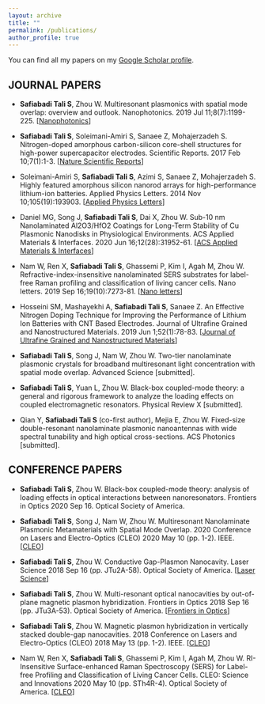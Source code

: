 ```yaml
---
layout: archive
title: ""
permalink: /publications/
author_profile: true
---
```


You can find all my papers on my [Google Scholar profile](https://scholar.google.com/citations?user=_HLuQQsAAAAJ&hl=en&oi=ao).



JOURNAL PAPERS
---------------------

* **Safiabadi Tali S**, Zhou W. Multiresonant plasmonics with spatial mode overlap: overview and outlook. Nanophotonics. 2019 Jul 11;8(7):1199-225. [[Nanophotonics](https://www.degruyter.com/view/journals/nanoph/8/7/article-p1199.xml)]

* **Safiabadi Tali S**, Soleimani-Amiri S, Sanaee Z, Mohajerzadeh S. Nitrogen-doped amorphous carbon-silicon core-shell structures for high-power supercapacitor electrodes. Scientific Reports. 2017 Feb 10;7(1):1-3. [[Nature Scientific Reports](https://www.nature.com/articles/srep42425/)]

* Soleimani-Amiri S, **Safiabadi Tali S**, Azimi S, Sanaee Z, Mohajerzadeh S. Highly featured amorphous silicon nanorod arrays for high-performance lithium-ion batteries. Applied Physics Letters. 2014 Nov 10;105(19):193903. [[Applied Physics Letters](https://aip.scitation.org/doi/full/10.1063/1.4902068?casa_token=SnWg4sD5_8IAAAAA%3A9pPNNLcSLq06VFi4eXC0hW851L_7D3clVoOnRFFAerTKWNvVPADshTpFEorTOZZ39aQHiJfoJ65l)]

* Daniel MG, Song J, **Safiabadi Tali S**, Dai X, Zhou W. Sub-10 nm Nanolaminated Al2O3/HfO2 Coatings for Long-Term Stability of Cu Plasmonic Nanodisks in Physiological Environments. ACS Applied Materials & Interfaces. 2020 Jun 16;12(28):31952-61. [[ACS Applied Materials & Interfaces](https://pubs.acs.org/doi/abs/10.1021/acsami.0c06941?casa_token=WuHHNSuK72AAAAAA:saKVRsOWzdcCpXxNByKM8T8_PgWsg2rU2V3UtOLdJmjjCgBXoWggTpuI4WLwTrM6mvLB8Y7pYuf07m0)]

* Nam W, Ren X, **Safiabadi Tali S**, Ghassemi P, Kim I, Agah M, Zhou W. Refractive-index-insensitive nanolaminated SERS substrates for label-free Raman profiling and classification of living cancer cells. Nano letters. 2019 Sep 16;19(10):7273-81. [[Nano letters](https://pubs.acs.org/doi/abs/10.1021/acs.nanolett.9b02864?casa_token=y_JQ-C2cHDIAAAAA:5o-A7s72eVOmYyMiR4qKpLUiKfeEZA0wyCMbqFypUJAQ1GDc3M0kNgnxdD46ybl6XqkDslSGEg-Lvdc)]

* Hosseini SM, Mashayekhi A, **Safiabadi Tali S**, Sanaee Z. An Effective Nitrogen Doping Technique for Improving the Performance of Lithium Ion Batteries with CNT Based Electrodes. Journal of Ultrafine Grained and Nanostructured Materials. 2019 Jun 1;52(1):78-83. [[Journal of Ultrafine Grained and Nanostructured Materials](https://jufgnsm.ut.ac.ir/article_51164_0.html/article_71423.html)]

* **Safiabadi Tali S**, Song J, Nam W, Zhou W. Two-tier nanolaminate plasmonic crystals for broadband multiresonant light concentration with spatial mode overlap. Advanced Science [submitted].

* **Safiabadi Tali S**, Yuan L, Zhou W. Black-box coupled-mode theory: a general and rigorous framework to analyze the loading effects on coupled electromagnetic resonators. Physical Review X [submitted].

* Qian Y, **Safiabadi Tali S** (co-first author), Mejia E, Zhou W. Fixed-size double-resonant nanolaminate plasmonic nanoantennas with wide spectral tunability and high optical cross-sections. ACS Photonics [submitted].


CONFERENCE PAPERS
---------------------

* **Safiabadi Tali S**, Zhou W. Black-box coupled-mode theory: analysis of loading effects in optical interactions between nanoresonators. Frontiers in Optics 2020 Sep 16. Optical Society of America.

* **Safiabadi Tali S**, Song J, Nam W, Zhou W. Multiresonant Nanolaminate Plasmonic Metamaterials with Spatial Mode Overlap. 2020 Conference on Lasers and Electro-Optics (CLEO) 2020 May 10 (pp. 1-2). IEEE. [[CLEO](https://ieeexplore.ieee.org/abstract/document/9192713)]

* **Safiabadi Tali S**, Zhou W. Conductive Gap-Plasmon Nanocavity. Laser Science 2018 Sep 16 (pp. JTu2A-58). Optical Society of America. [[Laser Science](https://www.osapublishing.org/abstract.cfm?uri=ls-2018-JTu2A.58)]

* **Safiabadi Tali S**, Zhou W. Multi-resonant optical nanocavities by out-of-plane magnetic plasmon hybridization. Frontiers in Optics 2018 Sep 16 (pp. JTu3A-53). Optical Society of America. [[Frontiers in Optics](https://www.osapublishing.org/abstract.cfm?uri=FiO-2018-JTu3A.53)]

* **Safiabadi Tali S**, Zhou W. Magnetic plasmon hybridization in vertically stacked double-gap nanocavities. 2018 Conference on Lasers and Electro-Optics (CLEO) 2018 May 13 (pp. 1-2). IEEE. [[CLEO](https://ieeexplore.ieee.org/abstract/document/8426746)]
	
* Nam W, Ren X, **Safiabadi Tali S**, Ghassemi P, Kim I, Agah M, Zhou W. RI-Insensitive Surface-enhanced Raman Spectroscopy (SERS) for Label-free Profiling and Classification of Living Cancer Cells. CLEO: Science and Innovations 2020 May 10 (pp. STh4R-4). Optical Society of America. [[CLEO](https://www.osapublishing.org/abstract.cfm?uri=CLEO_SI-2020-STh4R.4)]




